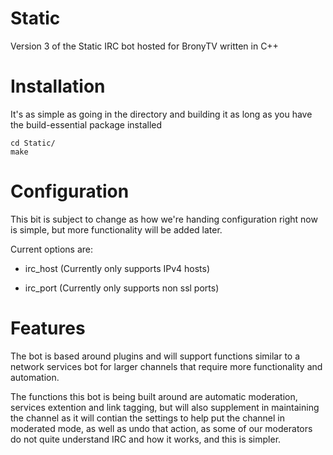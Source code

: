 # Static
Version 3 of the Static IRC bot hosted for BronyTV written in C++
# Installation
It's as simple as going in the directory and building it as long as you have the build-essential package installed

    cd Static/
    make
# Configuration
This bit is subject to change as how we're handing configuration right now is simple, but more functionality will be added later.

Current options are:

* irc_host (Currently only supports IPv4 hosts)

* irc_port (Currently only supports non ssl ports)

# Features
The bot is based around plugins and will support functions similar to a network services bot for larger channels that require more functionality and automation.

The functions this bot is being built around are automatic moderation, services extention and link tagging, but will also supplement in maintaining the channel as it will contian the settings to help put the channel in moderated mode, as well as undo that action, as some of our moderators do not quite understand IRC and how it works, and this is simpler.
